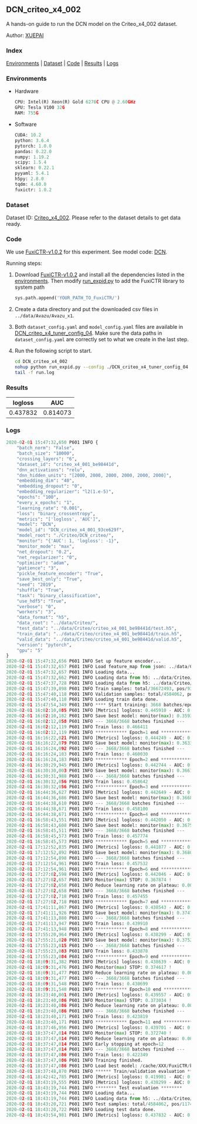 ## DCN_criteo_x4_002

A hands-on guide to run the DCN model on the Criteo_x4_002 dataset.

Author: [XUEPAI](https://github.com/xue-pai)

### Index
[Environments](#Environments) | [Dataset](#Dataset) | [Code](#Code) | [Results](#Results) | [Logs](#Logs)

### Environments
+ Hardware

  ```python
  CPU: Intel(R) Xeon(R) Gold 6278C CPU @ 2.60GHz
  GPU: Tesla V100 32G
  RAM: 755G

  ```

+ Software

  ```python
  CUDA: 10.2
  python: 3.6.4
  pytorch: 1.0.0
  pandas: 0.22.0
  numpy: 1.19.2
  scipy: 1.5.4
  sklearn: 0.22.1
  pyyaml: 5.4.1
  h5py: 2.8.0
  tqdm: 4.60.0
  fuxictr: 1.0.2
  ```

### Dataset
Dataset ID: [Criteo_x4_002](https://github.com/openbenchmark/BARS/blob/master/ctr_prediction/datasets/Criteo/README.md#Criteo_x4_002). Please refer to the dataset details to get data ready.

### Code

We use [FuxiCTR-v1.0.2](fuxictr_url) for this experiment. See model code: [DCN](https://github.com/xue-pai/FuxiCTR/blob/v1.0.2/fuxictr/pytorch/models/DCN.py).

Running steps:

1. Download [FuxiCTR-v1.0.2](fuxictr_url) and install all the dependencies listed in the [environments](#environments). Then modify [run_expid.py](./run_expid.py#L5) to add the FuxiCTR library to system path
    
    ```python
    sys.path.append('YOUR_PATH_TO_FuxiCTR/')
    ```

2. Create a data directory and put the downloaded csv files in `../data/Avazu/Avazu_x1`.

3. Both `dataset_config.yaml` and `model_config.yaml` files are available in [DCN_criteo_x4_tuner_config_04](./DCN_criteo_x4_tuner_config_04). Make sure the data paths in `dataset_config.yaml` are correctly set to what we create in the last step.

4. Run the following script to start.

    ```bash
    cd DCN_criteo_x4_002
    nohup python run_expid.py --config ./DCN_criteo_x4_tuner_config_04 --expid DCN_criteo_x4_001_0a86fe97 --gpu 0 > run.log &
    tail -f run.log
    ```

### Results

| logloss | AUC  |
|:--------------------:|:--------------------:|
| 0.437832 | 0.814073  |


### Logs
```python
2020-02-01 15:47:32,650 P601 INFO {
    "batch_norm": "False",
    "batch_size": "10000",
    "crossing_layers": "6",
    "dataset_id": "criteo_x4_001_be98441d",
    "dnn_activations": "relu",
    "dnn_hidden_units": "[2000, 2000, 2000, 2000, 2000, 2000]",
    "embedding_dim": "40",
    "embedding_dropout": "0",
    "embedding_regularizer": "l2(1.e-5)",
    "epochs": "100",
    "every_x_epochs": "1",
    "learning_rate": "0.001",
    "loss": "binary_crossentropy",
    "metrics": "['logloss', 'AUC']",
    "model": "DCN",
    "model_id": "DCN_criteo_x4_001_93ce629f",
    "model_root": "./Criteo/DCN_criteo/",
    "monitor": "{'AUC': 1, 'logloss': -1}",
    "monitor_mode": "max",
    "net_dropout": "0.2",
    "net_regularizer": "0",
    "optimizer": "adam",
    "patience": "3",
    "pickle_feature_encoder": "True",
    "save_best_only": "True",
    "seed": "2019",
    "shuffle": "True",
    "task": "binary_classification",
    "use_hdf5": "True",
    "verbose": "0",
    "workers": "3",
    "data_format": "h5",
    "data_root": "../data/Criteo/",
    "test_data": "../data/Criteo/criteo_x4_001_be98441d/test.h5",
    "train_data": "../data/Criteo/criteo_x4_001_be98441d/train.h5",
    "valid_data": "../data/Criteo/criteo_x4_001_be98441d/valid.h5",
    "version": "pytorch",
    "gpu": "5"
}
2020-02-01 15:47:32,656 P601 INFO Set up feature encoder...
2020-02-01 15:47:32,657 P601 INFO Load feature_map from json: ../data/Criteo/criteo_x4_001_be98441d/feature_map.json
2020-02-01 15:47:32,657 P601 INFO Loading data...
2020-02-01 15:47:32,662 P601 INFO Loading data from h5: ../data/Criteo/criteo_x4_001_be98441d/train.h5
2020-02-01 15:47:37,728 P601 INFO Loading data from h5: ../data/Criteo/criteo_x4_001_be98441d/valid.h5
2020-02-01 15:47:39,898 P601 INFO Train samples: total/36672493, pos/9396350, neg/27276143, ratio/25.62%
2020-02-01 15:47:40,118 P601 INFO Validation samples: total/4584062, pos/1174544, neg/3409518, ratio/25.62%
2020-02-01 15:47:40,118 P601 INFO Loading train data done.
2020-02-01 15:47:54,349 P601 INFO **** Start training: 3668 batches/epoch ****
2020-02-01 16:02:10,085 P601 INFO [Metrics] logloss: 0.445910 - AUC: 0.805306
2020-02-01 16:02:10,182 P601 INFO Save best model: monitor(max): 0.359396
2020-02-01 16:02:12,058 P601 INFO --- 3668/3668 batches finished ---
2020-02-01 16:02:12,119 P601 INFO Train loss: 0.466411
2020-02-01 16:02:12,119 P601 INFO ************ Epoch=1 end ************
2020-02-01 16:16:22,021 P601 INFO [Metrics] logloss: 0.444249 - AUC: 0.807624
2020-02-01 16:16:22,079 P601 INFO Save best model: monitor(max): 0.363375
2020-02-01 16:16:24,092 P601 INFO --- 3668/3668 batches finished ---
2020-02-01 16:16:24,183 P601 INFO Train loss: 0.460030
2020-02-01 16:16:24,183 P601 INFO ************ Epoch=2 end ************
2020-02-01 16:30:29,945 P601 INFO [Metrics] logloss: 0.442744 - AUC: 0.808852
2020-02-01 16:30:30,003 P601 INFO Save best model: monitor(max): 0.366108
2020-02-01 16:30:31,988 P601 INFO --- 3668/3668 batches finished ---
2020-02-01 16:30:32,056 P601 INFO Train loss: 0.458642
2020-02-01 16:30:32,056 P601 INFO ************ Epoch=3 end ************
2020-02-01 16:44:36,627 P601 INFO [Metrics] logloss: 0.442649 - AUC: 0.809457
2020-02-01 16:44:36,686 P601 INFO Save best model: monitor(max): 0.366809
2020-02-01 16:44:38,610 P601 INFO --- 3668/3668 batches finished ---
2020-02-01 16:44:38,671 P601 INFO Train loss: 0.458100
2020-02-01 16:44:38,671 P601 INFO ************ Epoch=4 end ************
2020-02-01 16:58:43,551 P601 INFO [Metrics] logloss: 0.442050 - AUC: 0.809604
2020-02-01 16:58:43,608 P601 INFO Save best model: monitor(max): 0.367554
2020-02-01 16:58:45,511 P601 INFO --- 3668/3668 batches finished ---
2020-02-01 16:58:45,573 P601 INFO Train loss: 0.457774
2020-02-01 16:58:45,573 P601 INFO ************ Epoch=5 end ************
2020-02-01 17:12:52,835 P601 INFO [Metrics] logloss: 0.441877 - AUC: 0.809939
2020-02-01 17:12:52,892 P601 INFO Save best model: monitor(max): 0.368062
2020-02-01 17:12:54,898 P601 INFO --- 3668/3668 batches finished ---
2020-02-01 17:12:54,961 P601 INFO Train loss: 0.457532
2020-02-01 17:12:54,961 P601 INFO ************ Epoch=6 end ************
2020-02-01 17:27:02,598 P601 INFO [Metrics] logloss: 0.442046 - AUC: 0.809920
2020-02-01 17:27:02,657 P601 INFO Monitor(max) STOP: 0.367874 !
2020-02-01 17:27:02,658 P601 INFO Reduce learning rate on plateau: 0.000100
2020-02-01 17:27:02,658 P601 INFO --- 3668/3668 batches finished ---
2020-02-01 17:27:02,718 P601 INFO Train loss: 0.457455
2020-02-01 17:27:02,718 P601 INFO ************ Epoch=7 end ************
2020-02-01 17:41:11,867 P601 INFO [Metrics] logloss: 0.438543 - AUC: 0.813283
2020-02-01 17:41:11,926 P601 INFO Save best model: monitor(max): 0.374741
2020-02-01 17:41:13,880 P601 INFO --- 3668/3668 batches finished ---
2020-02-01 17:41:13,947 P601 INFO Train loss: 0.439910
2020-02-01 17:41:13,948 P601 INFO ************ Epoch=8 end ************
2020-02-01 17:55:20,964 P601 INFO [Metrics] logloss: 0.438299 - AUC: 0.813539
2020-02-01 17:55:21,020 P601 INFO Save best model: monitor(max): 0.375240
2020-02-01 17:55:23,015 P601 INFO --- 3668/3668 batches finished ---
2020-02-01 17:55:23,083 P601 INFO Train loss: 0.433878
2020-02-01 17:55:23,084 P601 INFO ************ Epoch=9 end ************
2020-02-01 18:09:31,382 P601 INFO [Metrics] logloss: 0.438639 - AUC: 0.813256
2020-02-01 18:09:31,476 P601 INFO Monitor(max) STOP: 0.374617 !
2020-02-01 18:09:31,477 P601 INFO Reduce learning rate on plateau: 0.000010
2020-02-01 18:09:31,477 P601 INFO --- 3668/3668 batches finished ---
2020-02-01 18:09:31,548 P601 INFO Train loss: 0.430699
2020-02-01 18:09:31,548 P601 INFO ************ Epoch=10 end ************
2020-02-01 18:23:40,001 P601 INFO [Metrics] logloss: 0.439557 - AUC: 0.812590
2020-02-01 18:23:40,086 P601 INFO Monitor(max) STOP: 0.373034 !
2020-02-01 18:23:40,086 P601 INFO Reduce learning rate on plateau: 0.000001
2020-02-01 18:23:40,086 P601 INFO --- 3668/3668 batches finished ---
2020-02-01 18:23:40,171 P601 INFO Train loss: 0.423819
2020-02-01 18:23:40,171 P601 INFO ************ Epoch=11 end ************
2020-02-01 18:37:46,956 P601 INFO [Metrics] logloss: 0.439701 - AUC: 0.812441
2020-02-01 18:37:47,014 P601 INFO Monitor(max) STOP: 0.372740 !
2020-02-01 18:37:47,014 P601 INFO Reduce learning rate on plateau: 0.000001
2020-02-01 18:37:47,014 P601 INFO Early stopping at epoch=12
2020-02-01 18:37:47,014 P601 INFO --- 3668/3668 batches finished ---
2020-02-01 18:37:47,086 P601 INFO Train loss: 0.422349
2020-02-01 18:37:47,086 P601 INFO Training finished.
2020-02-01 18:37:47,086 P601 INFO Load best model: /cache/XXX/FuxiCTR/benchmarks/Criteo/DCN_criteo/criteo_x4_001_be98441d/DCN_criteo_x4_001_93ce629f_criteo_x4_001_be98441d_model.ckpt
2020-02-01 18:37:48,870 P601 INFO ****** Train/validation evaluation ******
2020-02-01 18:42:42,785 P601 INFO [Metrics] logloss: 0.419981 - AUC: 0.833309
2020-02-01 18:43:19,555 P601 INFO [Metrics] logloss: 0.438299 - AUC: 0.813539
2020-02-01 18:43:19,744 P601 INFO ******** Test evaluation ********
2020-02-01 18:43:19,744 P601 INFO Loading data...
2020-02-01 18:43:19,744 P601 INFO Loading data from h5: ../data/Criteo/criteo_x4_001_be98441d/test.h5
2020-02-01 18:43:20,721 P601 INFO Test samples: total/4584062, pos/1174544, neg/3409518, ratio/25.62%
2020-02-01 18:43:20,722 P601 INFO Loading test data done.
2020-02-01 18:43:54,981 P601 INFO [Metrics] logloss: 0.437832 - AUC: 0.814073

```
